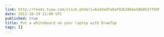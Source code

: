 ```yaml
---
link: http://feeds.tuaw.com/click.phdo?i=6addadfa8af92b3866e58b0b37f69099
date: 2011-10-19 11:00 UTC
published: true
title: Put a whiteboard on your laptop with DrawTop
tags: []
---
```



